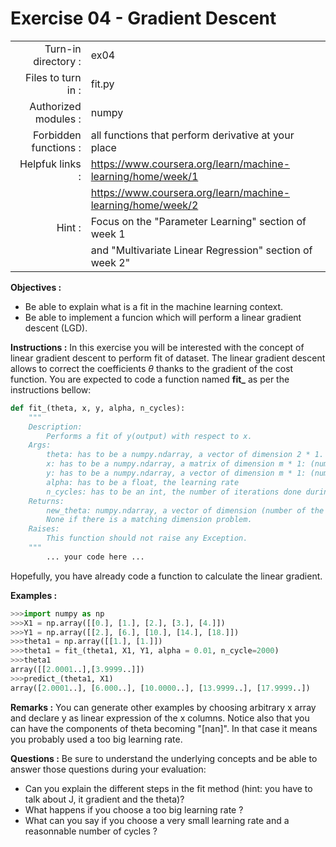 # Exercise 04 - Gradient Descent

|                         |                     |
| -----------------------:| ------------------  |
|   Turn-in directory :   |  ex04               |
|   Files to turn in :    |  fit.py             |
|   Authorized modules :  |  numpy              |
|   Forbidden functions : |  all functions that perform derivative at your place         |
|   Helpfuk links :       |  https://www.coursera.org/learn/machine-learning/home/week/1 |
|                         | https://www.coursera.org/learn/machine-learning/home/week/2  |
|   Hint :                |  Focus on the "Parameter Learning" section of week 1         |
|                         | and "Multivariate Linear Regression" section of week 2"      |

**Objectives :** 
* Be able to explain what is a fit in the machine learning context.
* Be able to implement a funcion which will perform a linear gradient descent (LGD).


**Instructions :**
In this exercise you will be interested with the concept of linear gradient descent to perform fit of dataset. The linear gradient descent allows to correct the coefficients $\theta$ thanks to the gradient of the cost function.
You are expected to code a function named __fit\___ as per the instructions bellow:
``` python
def fit_(theta, x, y, alpha, n_cycles):
	"""
	Description:
		Performs a fit of y(output) with respect to x.
	Args:
		theta: has to be a numpy.ndarray, a vector of dimension 2 * 1.
		x: has to be a numpy.ndarray, a matrix of dimension m * 1: (number of training examples, 1).
		y: has to be a numpy.ndarray, a vector of dimension m * 1: (number of training examples, 1).
		alpha: has to be a float, the learning rate
		n_cycles: has to be an int, the number of iterations done during the gradient descent
	Returns:
		new_theta: numpy.ndarray, a vector of dimension (number of the features +1,1).
		None if there is a matching dimension problem.
	Raises:
		This function should not raise any Exception.
	"""
		... your code here ...
```
Hopefully, you have already code a function to calculate the linear gradient.  



**Examples :**
```python
>>>import numpy as np
>>>X1 = np.array([[0.], [1.], [2.], [3.], [4.]])
>>>Y1 = np.array([[2.], [6.], [10.], [14.], [18.]])
>>>theta1 = np.array([[1.], [1.]])
>>>theta1 = fit_(theta1, X1, Y1, alpha = 0.01, n_cycle=2000)
>>>theta1
array([[2.0001..],[3.9999..]])
>>>predict_(theta1, X1)
array([2.0001..], [6.000..], [10.0000..], [13.9999..], [17.9999..])
```


**Remarks :**
You can generate other examples by choosing arbitrary x array and declare y as linear expression of the x columns. Notice also that you can have the components of theta becoming "[nan]". In that case it means you probably used a too big learning rate.


**Questions :**
Be sure to understand the underlying concepts and be able to answer those questions during your evaluation:
* Can you explain the different steps in the fit method (hint: you have to talk about J, it gradient and the theta)?
* What happens if you choose a too big learning rate ?
* What can you say if you choose a very small learning rate and a reasonnable number of cycles ?
